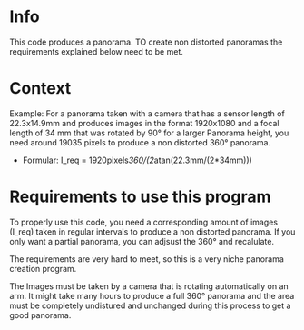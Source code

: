 # Info
This code produces a panorama. TO create non distorted panoramas the requirements explained below need to be met. 



# Context
Example: 
For a panorama taken with a camera that has a sensor length of 22.3x14.9mm and produces images in the format   1920x1080 and a focal length of 34 mm that was rotated by 90° for a larger Panorama height, you need around 19035 pixels to produce a non distorted 360° panorama.

* Formular: I_req = 1920pixels*360/(2*atan(22.3mm/(2*34mm)))

# Requirements to use this program 
To properly use this code, you need a corresponding amount of  images (I_req)  taken in regular intervals to produce a non distorted panorama. If you only want a partial panorama, you can adjsust the 360° and recalulate. 

The requirements are very hard to meet, so this is a very niche panorama creation program. 

The Images must be taken by a camera that is rotating automatically on an arm. It might take many hours to produce a full 360° panorama and the area must be completely undistured and unchanged during this process to get a good panorama. 